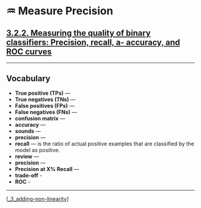 # ♒️ Measure Precision

## [**3.2.2.** Measuring the quality of binary classifiers: Precision, recall, a- accuracy, and ROC curves](https://livebook.manning.com/book/deep-learning-with-javascript/chapter-3/123)

---

## **Vocabulary**

- **True positive (TPs)** —
- **True negatives (TNs)** —
- **False positives (FPs)** —
- **False negatives (FNs)** —
- **confusion matrix** —
- **accuracy** —
- **sounds** —
- **precision** —
- **recall** — is the ratio of actual positive examples that are classified by the model as positive.
- **review** —
- **precision** —
- **Precision at X% Recall** —
- **trade-off** -
- **ROC** -

---
[[_3_adding-non-linearity]]

[//begin]: # "Autogenerated link references for markdown compatibility"
[_3_adding-non-linearity]: ../_3_adding-non-linearity.md "♒️ NON-LINEARITY"
[//end]: # "Autogenerated link references"